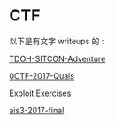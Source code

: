 # CTF

以下是有文字 writeups 的 :

[TDOH-SITCON-Adventure](TDOH-SITCON-Adventure/README.md)

[0CTF-2017-Quals](0CTF-2017-Quals/README.md)

[Exploit Exercises](Exploit-Exercises/README.md)

[ais3-2017-final](ais3-2017-final/README.md)
